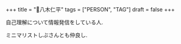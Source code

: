 +++
title = "👨八木仁平"
tags = ["PERSON", "TAG"]
draft = false
+++

自己理解について情報発信をしている人.

ミニマリストしぶさんとも仲良し.
